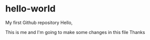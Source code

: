# hello-world
My first Github repository
Hello,

This is me and I'm going to make some changes in this file
Thanks
